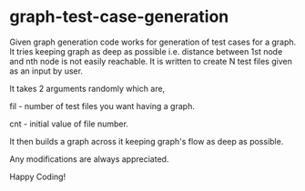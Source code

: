 # graph-test-case-generation
Given graph generation code works for generation of test cases for a graph.
It tries keeping graph as deep as possible i.e. distance between 1st node and nth node is not easily reachable.
It is written to create N test files given as an input by user.

It takes 2 arguments randomly which are,

fil - number of test files you want having a graph.

cnt - initial value of file number.

It then builds a graph across it keeping graph's flow as deep as possible.

Any modifications are always appreciated.

Happy Coding!
